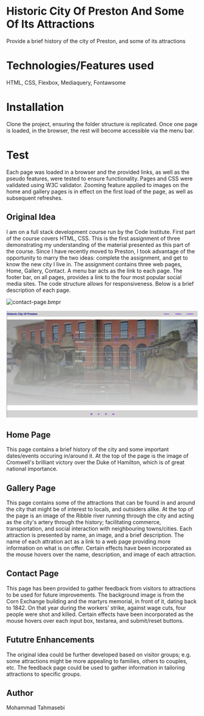# Historic City Of Preston And Some Of Its Attractions

Provide a brief history of the city of Preston, and some of its attractions

# Technologies/Features used

HTML,
CSS,
Flexbox,
Mediaquery,
Fontawsome

# Installation

Clone the project, ensuring the folder structure is replicated.  Once one page is loaded, in the browser, the rest will become accessible via the menu bar.

# Test

Each page was loaded in a browser and the provided links, as well as the pseudo features, were tested to ensure functionality. 
Pages and CSS were validated using W3C validator.
Zooming feature applied to images on the home and gallery pages is in effect on the first load of the page, as well as subsequent refreshes.

## Original Idea

I am on a full stack development course run by the Code Institute.  First part of the course covers HTML, CSS.  This is the first assignment of three demonstrating my understanding of the material presented as this part of the course.  Since I have recently moved to Preston, I took advantage of the opportunity to marry the two ideas: complete the assignment, and get to know the new city I live in.
The assignment contains three web pages, Home, Gallery, Contact.  A menu bar acts as the link to each page. The footer bar, on all pages, provides a link to the four most popular social media sites.
The code structure allows for responsiveness.
Below is a brief description of each page.

![contact-page.bmpr](https://github.com/mohammad-tahmasebi-ci/first-assignment/assets/readme/contact-page.bmpr)

<p align="center">
  <img src="assets/readme/contact-page.png" alt="accessibility text">
</p>

## Home Page

This page contains a brief history of the city and some important dates/events occuring in/around it.
At the top of the page is the image of Cromwell's brilliant victory over the Duke of Hamilton, which is of great national importance. 

## Gallery Page

This page contains some of the attractions that can be found in and around the city that might be of interest to locals, and outsiders alike.
At the top of the page is an image of the Ribble river running through the city and acting as the city's artery through the history; facilitating commerce, transportation, and social interaction with neighbouring towns/cities.
Each attraction is presented by name, an image, and a brief description.  The name of each attration act as a link to a web page providing more information on what is on offer. 
Certain effects have been incorporated as the mouse hovers over the name, description, and image of each attraction.

## Contact Page

This page has been provided to gather feedback from visitors to attractions to be used for future improvements.
The background image is from the Corn Exchange building and the martyrs memorial, in front of it, dating back to 1842.  On that year during the workers' strike, against wage cuts, four people were shot and killed.
Certain effects have been incorporated as the mouse hovers over each input box, textarea, and submit/reset buttons.

## Fututre Enhancements

The original idea could be further developed based on visitor groups; e.g. some attractions might be more appealing to families, others to couples, etc.  The feedback page could be used to gather information in tailoring attractions to specific groups.

## Author

Mohammad Tahmasebi
